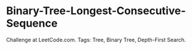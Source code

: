 # Binary-Tree-Longest-Consecutive-Sequence
Challenge at LeetCode.com. Tags: Tree, Binary Tree, Depth-First Search.
